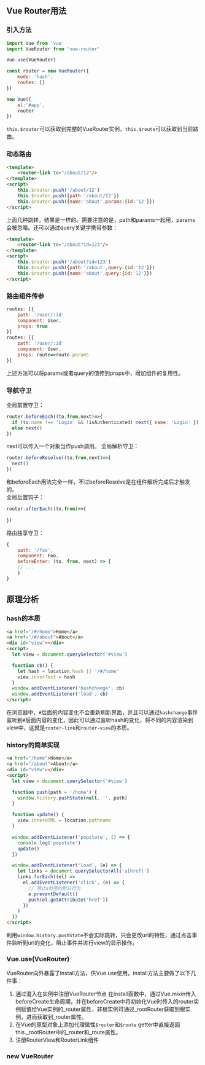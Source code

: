 ## Vue Router用法
### 引入方法
```js
import Vue from 'vue'
import VueRouter from 'vue-router'

Vue.use(VueRouter)

const router = new VueRouter({
    mode: 'hash',
    routes: []
})

new Vue({
    el:'#app',
    router
})
```
`this.$router`可以获取到完整的VueRouter实例，`this.$route`可以获取到当前路由。
### 动态路由
```html
<template>
    <router-link to="/about/12"/>
</template>
<script>
    this.$router.push('/about/12')
    this.$router.push({path:'/about/12'})
    this.$router.push({name:'about',params:{id:'12'}})
</script>
```
上面几种跳转，结果是一样的。需要注意的是，path和params一起用，params会被忽略。还可以通过query关键字携带参数：
```html
<template>
    <router-link to="/about?id=123"/>
</template>
<script>
    this.$router.push('/about?id=123')
    this.$router.push({path:'/about',query:{id:'12'}})
    this.$router.push({name:'about',query:{id:'12'}})
</script>
```
### 路由组件传参
```js
routes: [{
    path: '/user/:id'
    component: User,
    props: true
}]
routes: [{
    path: '/user/:id'
    component: User,
    props: route=>route.params
}]
```
上述方法可以将params或者query的值传到props中，增加组件的复用性。
### 导航守卫
全局前置守卫：
```js
router.beforeEach((to,from,next)=>{
  if (to.name !== 'Login' && !isAuthenticated) next({ name: 'Login' })
  else next()
})
```
next可以传入一个对象当作push调用。
全局解析守卫：
```js
router.beforeResolve((to,from,next)=>{
  next()
})
```
和beforeEach用法完全一样，不过beforeResolve是在组件解析完成后才触发的。  
全局后置钩子：
```js
router.afterEach((to,from)=>{
  
})
```
路由独享守卫：
```js
{
    path: '/foo',
    component: Foo,
    beforeEnter: (to, from, next) => {
    // ...
    }
}
```


## 原理分析
### hash的本质
```html
<a href="/#/home">Home</a>
<a href="/#/about">About</a>
<div id="view"></div>
<script>
  let view = document.querySelector('#view')

  function cb() {
    let hash = location.hash || '/#/home'
    view.innerText = hash
  }
  window.addEventListener('hashchange', cb)
  window.addEventListener('load', cb)
</script>
```
在浏览器中，`#`后面的内容变化不会重新刷新界面，并且可以通过`hashchange`事件监听到`#`后面内容的变化，因此可以通过监听hash的变化，将不同的内容渲染到view中，这就是`ronter-link`和`router-view`的本质。  
### history的简单实现
```html
<a href="/home">Home</a>
<a href="/about">About</a>
<div id="view"></div>
<script>
  let view = document.querySelector('#view')

  function push(path = '/home') {
    window.history.pushState(null, '', path)
  }

  function update() {
    view.innerHTML = location.pathname
  }

  window.addEventListener('popstate', () => {
    console.log('popstate')
    update()
  })

  window.addEventListener('load', (e) => {
    let links = document.querySelectorAll('a[href]')
    links.forEach((el) =>
      el.addEventListener('click', (e) => {
        // 阻止a标签的默认行为
        e.preventDefault()
        push(el.getAttribute('href'))
      })
    )
  })
</script>
```
利用`window.history.pushState`不会实际跳转，只会更改url的特性，通过点击事件监听到url的变化，阻止事件并进行view的显示操作。
### Vue.use(VueRouter)
VueRouter向外暴露了install方法，供Vue.use使用。install方法主要做了以下几件事：
1. 通过混入在实例中注册VueRouter节点
在install函数中，通过Vue.mixin传入beforeCreate生命周期，并在beforeCreate中将初始化Vue时传入的router实例赋值给Vue实例的_router属性，非根实例可通过_rootRouter获取到根实例，进而获取到_router属性。
2. 在Vue的原型对象上添加代理属性`$router`和`$route`
getter中直接返回this._rootRouter中的_router和_route属性。
3. 注册RouterView和RouterLink组件
### new VueRouter

